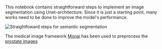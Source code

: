 This notebook contains straightforward steps to implement an image segmentation using Unet-architecture. Since it is just  a starting point, many works need to be done to improve the model's performance.


![Straightfoward steps for semantic segmentation](https://github.com/MEGNEOrnela/My_medium_Posts/assets/82549028/40e8c716-6aeb-47f7-99a7-8fc9987e0a2b)



The medical image framework [Monai](https://medium.com/r/?url=https%3A%2F%2Fmonai.io%2F) has been used to preprocess the [prostate images](https://drive.google.com/drive/folders/1HqEgzS8BV2c7xYNrZdEAnrHk7osJJ--2)
